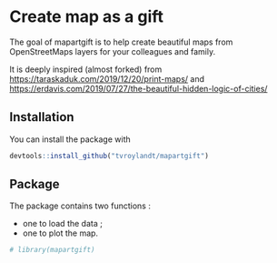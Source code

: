 
<!-- README.md is generated from README.Rmd. Please edit that file -->

# Create map as a gift

The goal of mapartgift is to help create beautiful maps from
OpenStreetMaps layers for your colleagues and family.

It is deeply inspired (almost forked) from
<https://taraskaduk.com/2019/12/20/print-maps/> and
<https://erdavis.com/2019/07/27/the-beautiful-hidden-logic-of-cities/>

## Installation

You can install the package with

``` r
devtools::install_github("tvroylandt/mapartgift")
```

## Package

The package contains two functions :

  - one to load the data ;
  - one to plot the map.

<!-- end list -->

``` r
# library(mapartgift)
```
